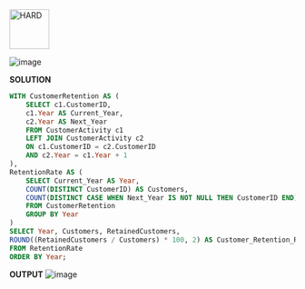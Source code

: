 <img src="https://img.shields.io/badge/HARD-darkred" alt="HARD" width="70">

![image](https://github.com/user-attachments/assets/ad68bf25-137d-4830-9a51-d0cdbe6e1c73)

**SOLUTION**
```SQL
WITH CustomerRetention AS (
    SELECT c1.CustomerID,
    c1.Year AS Current_Year,
    c2.Year AS Next_Year
    FROM CustomerActivity c1
    LEFT JOIN CustomerActivity c2
    ON c1.CustomerID = c2.CustomerID
    AND c2.Year = c1.Year + 1
),
RetentionRate AS (
    SELECT Current_Year AS Year,
    COUNT(DISTINCT CustomerID) AS Customers,
    COUNT(DISTINCT CASE WHEN Next_Year IS NOT NULL THEN CustomerID END) AS RetainedCustomers
    FROM CustomerRetention
    GROUP BY Year
)
SELECT Year, Customers, RetainedCustomers,
ROUND((RetainedCustomers / Customers) * 100, 2) AS Customer_Retention_Rate
FROM RetentionRate
ORDER BY Year;

```

**OUTPUT**
![image](https://github.com/user-attachments/assets/6481b72e-d431-456c-abb9-4ef748f9a440)

